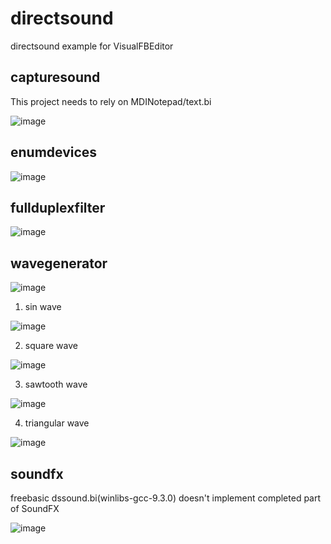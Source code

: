 # directsound

directsound example for VisualFBEditor

## capturesound

This project needs to rely on MDINotepad/text.bi

![image](https://github.com/chunmingwang/directsound/assets/35757455/c487c119-275b-4f94-b376-a31b461fc226)

## enumdevices

![image](https://github.com/chunmingwang/directsound/assets/35757455/fa39b9fd-d07a-428b-a394-db12e821a4b3)

## fullduplexfilter

![image](https://github.com/chunmingwang/directsound/assets/35757455/5e2d2397-290a-4293-b1de-d40039ab0d7c)

## wavegenerator

![image](https://github.com/chunmingwang/directsound/assets/35757455/4f642fb1-bdf2-4145-beac-680dc3086d2e)

1. sin wave

![image](https://github.com/chunmingwang/directsound/assets/35757455/8550891f-06a7-45c4-87fc-efca372086d5)

2. square wave

![image](https://github.com/chunmingwang/directsound/assets/35757455/0478c9c8-185e-4473-aa83-40569b57773a)

3. sawtooth wave

![image](https://github.com/chunmingwang/directsound/assets/35757455/a5317f71-f3d7-4fd8-ac05-19c8205b352c)

4. triangular wave

![image](https://github.com/chunmingwang/directsound/assets/35757455/c1460f3c-88c5-4a62-a29c-751222337f27)

## soundfx

freebasic dssound.bi(winlibs-gcc-9.3.0) doesn't implement completed part of SoundFX

![image](https://github.com/chunmingwang/directsound/assets/35757455/1f617dd1-6bc8-43d1-b4d7-4742ce51aecf)


